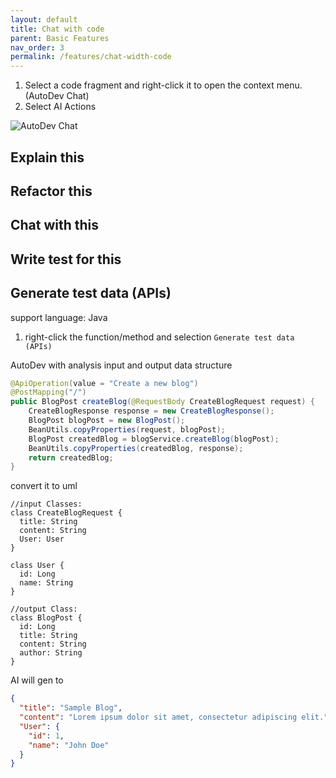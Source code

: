 ```yaml
---
layout: default
title: Chat with code
parent: Basic Features
nav_order: 3
permalink: /features/chat-width-code
---
```


1. Select a code fragment and right-click it to open the context menu. (AutoDev Chat)
2. Select AI Actions 

![AutoDev Chat](https://unitmesh.cc/auto-dev/chat-with-code.png)

## Explain this

## Refactor this

## Chat with this

## Write test for this


## Generate test data (APIs)

support language: Java

1. right-click the function/method and selection `Generate test data (APIs)`

AutoDev with analysis input and output data structure

```java
@ApiOperation(value = "Create a new blog")
@PostMapping("/")
public BlogPost createBlog(@RequestBody CreateBlogRequest request) {
    CreateBlogResponse response = new CreateBlogResponse();
    BlogPost blogPost = new BlogPost();
    BeanUtils.copyProperties(request, blogPost);
    BlogPost createdBlog = blogService.createBlog(blogPost);
    BeanUtils.copyProperties(createdBlog, response);
    return createdBlog;
}
```

convert it to uml

```plantuml
//input Classes: 
class CreateBlogRequest {
  title: String
  content: String
  User: User
}

class User {
  id: Long
  name: String
}

//output Class: 
class BlogPost {
  id: Long
  title: String
  content: String
  author: String
}
```

AI will gen to

```json
{
  "title": "Sample Blog",
  "content": "Lorem ipsum dolor sit amet, consectetur adipiscing elit.",
  "User": {
    "id": 1,
    "name": "John Doe"
  }
}
```